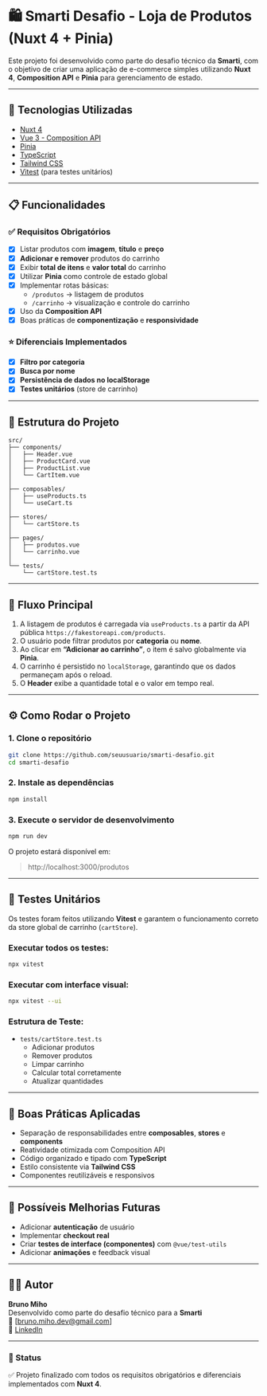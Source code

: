 # 🛍️ Smarti Desafio - Loja de Produtos (Nuxt 4 + Pinia)

Este projeto foi desenvolvido como parte do desafio técnico da **Smarti**, com o objetivo de criar uma aplicação de e-commerce simples utilizando **Nuxt 4**, **Composition API** e **Pinia** para gerenciamento de estado.

---

## 🚀 Tecnologias Utilizadas

- [Nuxt 4](https://nuxt.com/)
- [Vue 3 - Composition API](https://vuejs.org/guide/introduction.html)
- [Pinia](https://pinia.vuejs.org/)
- [TypeScript](https://www.typescriptlang.org/)
- [Tailwind CSS](https://tailwindcss.com/)
- [Vitest](https://vitest.dev/) (para testes unitários)

---

## 📋 Funcionalidades

### ✅ Requisitos Obrigatórios

- [x] Listar produtos com **imagem**, **título** e **preço**
- [x] **Adicionar e remover** produtos do carrinho
- [x] Exibir **total de itens** e **valor total** do carrinho
- [x] Utilizar **Pinia** como controle de estado global
- [x] Implementar rotas básicas:
  - `/produtos` → listagem de produtos
  - `/carrinho` → visualização e controle do carrinho
- [x] Uso da **Composition API**
- [x] Boas práticas de **componentização** e **responsividade**

### ⭐ Diferenciais Implementados

- [x] **Filtro por categoria**
- [x] **Busca por nome**
- [x] **Persistência de dados no localStorage**
- [x] **Testes unitários** (store de carrinho)

---

## 🧩 Estrutura do Projeto

```
src/
├── components/
│   ├── Header.vue
│   ├── ProductCard.vue
│   ├── ProductList.vue
│   └── CartItem.vue
│
├── composables/
│   ├── useProducts.ts
│   └── useCart.ts
│
├── stores/
│   └── cartStore.ts
│
├── pages/
│   ├── produtos.vue
│   └── carrinho.vue
│
└── tests/
    └── cartStore.test.ts
```

---

## 🧠 Fluxo Principal

1. A listagem de produtos é carregada via `useProducts.ts` a partir da API pública `https://fakestoreapi.com/products`.
2. O usuário pode filtrar produtos por **categoria** ou **nome**.
3. Ao clicar em **“Adicionar ao carrinho”**, o item é salvo globalmente via **Pinia**.
4. O carrinho é persistido no `localStorage`, garantindo que os dados permaneçam após o reload.
5. O **Header** exibe a quantidade total e o valor em tempo real.

---

## ⚙️ Como Rodar o Projeto

### 1. Clone o repositório

```bash
git clone https://github.com/seuusuario/smarti-desafio.git
cd smarti-desafio
```

### 2. Instale as dependências

```bash
npm install
```

### 3. Execute o servidor de desenvolvimento

```bash
npm run dev
```

O projeto estará disponível em:

> http://localhost:3000/produtos

---

## 🧪 Testes Unitários

Os testes foram feitos utilizando **Vitest** e garantem o funcionamento correto da store global de carrinho (`cartStore`).

### Executar todos os testes:

```bash
npx vitest
```

### Executar com interface visual:

```bash
npx vitest --ui
```

### Estrutura de Teste:

- `tests/cartStore.test.ts`
  - Adicionar produtos
  - Remover produtos
  - Limpar carrinho
  - Calcular total corretamente
  - Atualizar quantidades

---

## 💅 Boas Práticas Aplicadas

- Separação de responsabilidades entre **composables**, **stores** e **components**
- Reatividade otimizada com Composition API
- Código organizado e tipado com **TypeScript**
- Estilo consistente via **Tailwind CSS**
- Componentes reutilizáveis e responsivos

---

## 🧠 Possíveis Melhorias Futuras

- Adicionar **autenticação** de usuário
- Implementar **checkout real**
- Criar **testes de interface (componentes)** com `@vue/test-utils`
- Adicionar **animações** e feedback visual

---

## 👨‍💻 Autor

**Bruno Miho**  
Desenvolvido como parte do desafio técnico para a **Smarti**  
📧 [bruno.miho.dev@gmail.com]  
🔗 [LinkedIn](https://www.linkedin.com/in/brunomiho/)

---

### 🏁 Status

✅ Projeto finalizado com todos os requisitos obrigatórios e diferenciais implementados com **Nuxt 4**.
